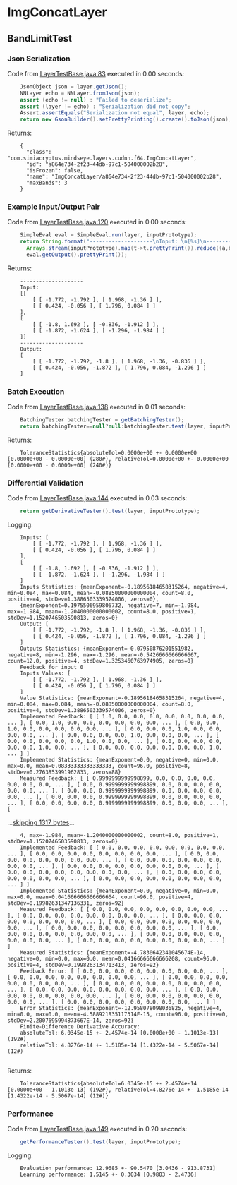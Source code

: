 # ImgConcatLayer
## BandLimitTest
### Json Serialization
Code from [LayerTestBase.java:83](../../../../../../../../../src/test/java/com/simiacryptus/mindseye/layers/LayerTestBase.java#L83) executed in 0.00 seconds: 
```java
    JsonObject json = layer.getJson();
    NNLayer echo = NNLayer.fromJson(json);
    assert (echo != null) : "Failed to deserialize";
    assert (layer != echo) : "Serialization did not copy";
    Assert.assertEquals("Serialization not equal", layer, echo);
    return new GsonBuilder().setPrettyPrinting().create().toJson(json);
```

Returns: 

```
    {
      "class": "com.simiacryptus.mindseye.layers.cudnn.f64.ImgConcatLayer",
      "id": "a864e734-2f23-44db-97c1-504000002b28",
      "isFrozen": false,
      "name": "ImgConcatLayer/a864e734-2f23-44db-97c1-504000002b28",
      "maxBands": 3
    }
```



### Example Input/Output Pair
Code from [LayerTestBase.java:120](../../../../../../../../../src/test/java/com/simiacryptus/mindseye/layers/LayerTestBase.java#L120) executed in 0.00 seconds: 
```java
    SimpleEval eval = SimpleEval.run(layer, inputPrototype);
    return String.format("--------------------\nInput: \n[%s]\n--------------------\nOutput: \n%s",
      Arrays.stream(inputPrototype).map(t->t.prettyPrint()).reduce((a,b)->a+",\n"+b).get(),
      eval.getOutput().prettyPrint());
```

Returns: 

```
    --------------------
    Input: 
    [[
    	[ [ -1.772, -1.792 ], [ 1.968, -1.36 ] ],
    	[ [ 0.424, -0.056 ], [ 1.796, 0.084 ] ]
    ],
    [
    	[ [ -1.8, 1.692 ], [ -0.836, -1.912 ] ],
    	[ [ -1.872, -1.624 ], [ -1.296, -1.984 ] ]
    ]]
    --------------------
    Output: 
    [
    	[ [ -1.772, -1.792, -1.8 ], [ 1.968, -1.36, -0.836 ] ],
    	[ [ 0.424, -0.056, -1.872 ], [ 1.796, 0.084, -1.296 ] ]
    ]
```



### Batch Execution
Code from [LayerTestBase.java:138](../../../../../../../../../src/test/java/com/simiacryptus/mindseye/layers/LayerTestBase.java#L138) executed in 0.01 seconds: 
```java
    BatchingTester batchingTester = getBatchingTester();
    return batchingTester==null?null:batchingTester.test(layer, inputPrototype);
```

Returns: 

```
    ToleranceStatistics{absoluteTol=0.0000e+00 +- 0.0000e+00 [0.0000e+00 - 0.0000e+00] (280#), relativeTol=0.0000e+00 +- 0.0000e+00 [0.0000e+00 - 0.0000e+00] (240#)}
```



### Differential Validation
Code from [LayerTestBase.java:144](../../../../../../../../../src/test/java/com/simiacryptus/mindseye/layers/LayerTestBase.java#L144) executed in 0.03 seconds: 
```java
    return getDerivativeTester().test(layer, inputPrototype);
```
Logging: 
```
    Inputs: [
    	[ [ -1.772, -1.792 ], [ 1.968, -1.36 ] ],
    	[ [ 0.424, -0.056 ], [ 1.796, 0.084 ] ]
    ],
    [
    	[ [ -1.8, 1.692 ], [ -0.836, -1.912 ] ],
    	[ [ -1.872, -1.624 ], [ -1.296, -1.984 ] ]
    ]
    Inputs Statistics: {meanExponent=-0.18956184658315264, negative=4, min=0.084, max=0.084, mean=-0.08850000000000004, count=8.0, positive=4, stdDev=1.3886503339574006, zeros=0},
    {meanExponent=0.1975506959806732, negative=7, min=-1.984, max=-1.984, mean=-1.2040000000000002, count=8.0, positive=1, stdDev=1.1520746503590813, zeros=0}
    Output: [
    	[ [ -1.772, -1.792, -1.8 ], [ 1.968, -1.36, -0.836 ] ],
    	[ [ 0.424, -0.056, -1.872 ], [ 1.796, 0.084, -1.296 ] ]
    ]
    Outputs Statistics: {meanExponent=-0.07950876201551982, negative=8, min=-1.296, max=-1.296, mean=-0.5426666666666667, count=12.0, positive=4, stdDev=1.3253460763974905, zeros=0}
    Feedback for input 0
    Inputs Values: [
    	[ [ -1.772, -1.792 ], [ 1.968, -1.36 ] ],
    	[ [ 0.424, -0.056 ], [ 1.796, 0.084 ] ]
    ]
    Value Statistics: {meanExponent=-0.18956184658315264, negative=4, min=0.084, max=0.084, mean=-0.08850000000000004, count=8.0, positive=4, stdDev=1.3886503339574006, zeros=0}
    Implemented Feedback: [ [ 1.0, 0.0, 0.0, 0.0, 0.0, 0.0, 0.0, 0.0, ... ], [ 0.0, 1.0, 0.0, 0.0, 0.0, 0.0, 0.0, 0.0, ... ], [ 0.0, 0.0, 1.0, 0.0, 0.0, 0.0, 0.0, 0.0, ... ], [ 0.0, 0.0, 0.0, 1.0, 0.0, 0.0, 0.0, 0.0, ... ], [ 0.0, 0.0, 0.0, 0.0, 1.0, 0.0, 0.0, 0.0, ... ], [ 0.0, 0.0, 0.0, 0.0, 0.0, 1.0, 0.0, 0.0, ... ], [ 0.0, 0.0, 0.0, 0.0, 0.0, 0.0, 1.0, 0.0, ... ], [ 0.0, 0.0, 0.0, 0.0, 0.0, 0.0, 0.0, 1.0, ... ] ]
    Implemented Statistics: {meanExponent=0.0, negative=0, min=0.0, max=0.0, mean=0.08333333333333333, count=96.0, positive=8, stdDev=0.2763853991962833, zeros=88}
    Measured Feedback: [ [ 0.9999999999998899, 0.0, 0.0, 0.0, 0.0, 0.0, 0.0, 0.0, ... ], [ 0.0, 0.9999999999998899, 0.0, 0.0, 0.0, 0.0, 0.0, 0.0, ... ], [ 0.0, 0.0, 0.9999999999998899, 0.0, 0.0, 0.0, 0.0, 0.0, ... ], [ 0.0, 0.0, 0.0, 0.9999999999998899, 0.0, 0.0, 0.0, 0.0, ... ], [ 0.0, 0.0, 0.0, 0.0, 0.9999999999998899, 0.0, 0.0, 0.0, ... ], [
```
...[skipping 1317 bytes](etc/1.txt)...
```
    4, max=-1.984, mean=-1.2040000000000002, count=8.0, positive=1, stdDev=1.1520746503590813, zeros=0}
    Implemented Feedback: [ [ 0.0, 0.0, 0.0, 0.0, 0.0, 0.0, 0.0, 0.0, ... ], [ 0.0, 0.0, 0.0, 0.0, 0.0, 0.0, 0.0, 0.0, ... ], [ 0.0, 0.0, 0.0, 0.0, 0.0, 0.0, 0.0, 0.0, ... ], [ 0.0, 0.0, 0.0, 0.0, 0.0, 0.0, 0.0, 0.0, ... ], [ 0.0, 0.0, 0.0, 0.0, 0.0, 0.0, 0.0, 0.0, ... ], [ 0.0, 0.0, 0.0, 0.0, 0.0, 0.0, 0.0, 0.0, ... ], [ 0.0, 0.0, 0.0, 0.0, 0.0, 0.0, 0.0, 0.0, ... ], [ 0.0, 0.0, 0.0, 0.0, 0.0, 0.0, 0.0, 0.0, ... ] ]
    Implemented Statistics: {meanExponent=0.0, negative=0, min=0.0, max=0.0, mean=0.041666666666666664, count=96.0, positive=4, stdDev=0.19982631347136331, zeros=92}
    Measured Feedback: [ [ 0.0, 0.0, 0.0, 0.0, 0.0, 0.0, 0.0, 0.0, ... ], [ 0.0, 0.0, 0.0, 0.0, 0.0, 0.0, 0.0, 0.0, ... ], [ 0.0, 0.0, 0.0, 0.0, 0.0, 0.0, 0.0, 0.0, ... ], [ 0.0, 0.0, 0.0, 0.0, 0.0, 0.0, 0.0, 0.0, ... ], [ 0.0, 0.0, 0.0, 0.0, 0.0, 0.0, 0.0, 0.0, ... ], [ 0.0, 0.0, 0.0, 0.0, 0.0, 0.0, 0.0, 0.0, ... ], [ 0.0, 0.0, 0.0, 0.0, 0.0, 0.0, 0.0, 0.0, ... ], [ 0.0, 0.0, 0.0, 0.0, 0.0, 0.0, 0.0, 0.0, ... ] ]
    Measured Statistics: {meanExponent=-4.7830642341045674E-14, negative=0, min=0.0, max=0.0, mean=0.04166666666666208, count=96.0, positive=4, stdDev=0.1998263134713413, zeros=92}
    Feedback Error: [ [ 0.0, 0.0, 0.0, 0.0, 0.0, 0.0, 0.0, 0.0, ... ], [ 0.0, 0.0, 0.0, 0.0, 0.0, 0.0, 0.0, 0.0, ... ], [ 0.0, 0.0, 0.0, 0.0, 0.0, 0.0, 0.0, 0.0, ... ], [ 0.0, 0.0, 0.0, 0.0, 0.0, 0.0, 0.0, 0.0, ... ], [ 0.0, 0.0, 0.0, 0.0, 0.0, 0.0, 0.0, 0.0, ... ], [ 0.0, 0.0, 0.0, 0.0, 0.0, 0.0, 0.0, 0.0, ... ], [ 0.0, 0.0, 0.0, 0.0, 0.0, 0.0, 0.0, 0.0, ... ], [ 0.0, 0.0, 0.0, 0.0, 0.0, 0.0, 0.0, 0.0, ... ] ]
    Error Statistics: {meanExponent=-12.958078098036825, negative=4, min=0.0, max=0.0, mean=-4.588921835117314E-15, count=96.0, positive=0, stdDev=2.2007695994873667E-14, zeros=92}
    Finite-Difference Derivative Accuracy:
    absoluteTol: 6.0345e-15 +- 2.4574e-14 [0.0000e+00 - 1.1013e-13] (192#)
    relativeTol: 4.8276e-14 +- 1.5185e-14 [1.4322e-14 - 5.5067e-14] (12#)
    
```

Returns: 

```
    ToleranceStatistics{absoluteTol=6.0345e-15 +- 2.4574e-14 [0.0000e+00 - 1.1013e-13] (192#), relativeTol=4.8276e-14 +- 1.5185e-14 [1.4322e-14 - 5.5067e-14] (12#)}
```



### Performance
Code from [LayerTestBase.java:149](../../../../../../../../../src/test/java/com/simiacryptus/mindseye/layers/LayerTestBase.java#L149) executed in 0.20 seconds: 
```java
    getPerformanceTester().test(layer, inputPrototype);
```
Logging: 
```
    Evaluation performance: 12.9685 +- 90.5470 [3.0436 - 913.8731]
    Learning performance: 1.5145 +- 0.3034 [0.9803 - 2.4736]
    
```

